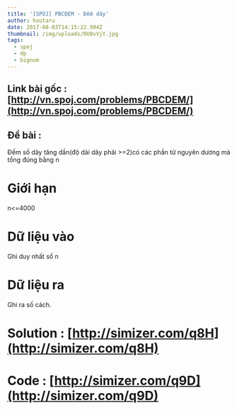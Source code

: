```yaml
---
title: '[SPOJ] PBCDEM - Đếm dãy'
author: houtaru
date: 2017-08-03T14:15:22.994Z
thumbnail: /img/uploads/0U8vVjY.jpg
tags:
  - spoj
  - dp
  - bignum
---
```

## Link bài gốc : [http://vn.spoj.com/problems/PBCDEM/](http://vn.spoj.com/problems/PBCDEM/)

## Đề bài :

Đếm số dãy tăng dần(độ dài dãy phải >=2)có các phần tử nguyên dương mà tổng đúng bằng n

# Giới hạn

n<=4000

# Dữ liệu vào

Ghi duy nhất số n

# Dữ liệu ra

Ghi ra số cách.

# Solution : [http://simizer.com/q8H](http://simizer.com/q8H)

# Code : [http://simizer.com/q9D](http://simizer.com/q9D)
